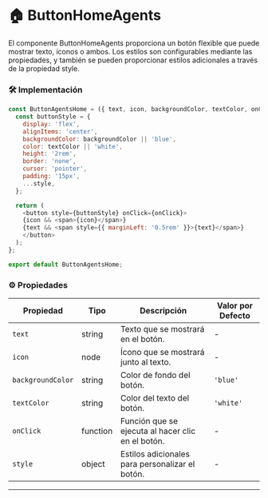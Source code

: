 # 🏠 ButtonHomeAgents

El componente ButtonHomeAgents proporciona un botón flexible que puede mostrar texto, íconos o ambos. Los estilos son configurables mediante las propiedades, y también se pueden proporcionar estilos adicionales a través de la propiedad style.


### 🛠️ Implementación

```js
const ButtonAgentsHome = ({ text, icon, backgroundColor, textColor, onClick, style }) => {
  const buttonStyle = {
    display: 'flex', 
    alignItems: 'center',
    backgroundColor: backgroundColor || 'blue', 
    color: textColor || 'white', 
    height: '2rem',
    border: 'none',
    cursor: 'pointer',
    padding: '15px', 
    ...style, 
  };

  return (
    <button style={buttonStyle} onClick={onClick}>
    {icon && <span>{icon}</span>}
    {text && <span style={{ marginLeft: '0.5rem' }}>{text}</span>}
    </button>
  );
};

export default ButtonAgentsHome;
```

### ⚙️ Propiedades

| Propiedad         | Tipo     | Descripción                                                      | Valor por Defecto |
|-------------------|----------|------------------------------------------------------------------|-------------------|
| `text`            | string   | Texto que se mostrará en el botón.                             | -                 |
| `icon`            | node     | Ícono que se mostrará junto al texto.                          | -                 |
| `backgroundColor` | string   | Color de fondo del botón.                                      | `'blue'`         |
| `textColor`       | string   | Color del texto del botón.                                     | `'white'`        |
| `onClick`         | function | Función que se ejecuta al hacer clic en el botón.              | -                 |
| `style`           | object   | Estilos adicionales para personalizar el botón.                | -                 |

---